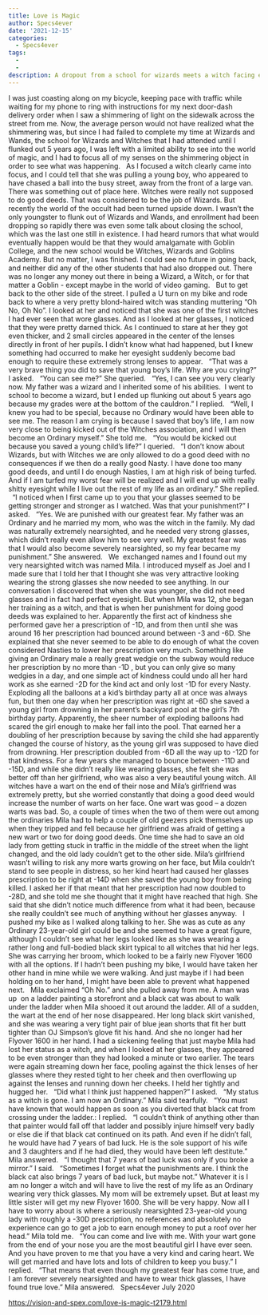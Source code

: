 ```yaml
---
title: Love is Magic
author: Specs4ever
date: '2021-12-15'
categories:
  - Specs4ever
tags:
  - 
  - 
description: A dropout from a school for wizards meets a witch facing expulsion for doing good deeds.
---
```

I was just coasting along on my bicycle, keeping pace with traffic while waiting for my phone to ring with instructions for my next door-dash delivery order when I saw a shimmering of light on the sidewalk across the street from me. Now, the average person would not have realized what the shimmering was, but since I had failed to complete my time at Wizards and Wands, the school for Wizards and Witches that I had attended until I flunked out 5 years ago, I was left with a limited ability to see into the world of magic, and I had to focus all of my senses on the shimmering object in order to see what was happening.
 
As I focused a witch clearly came into focus, and I could tell that she was pulling a young boy, who appeared to have chased a ball into the busy street, away from the front of a large van. There was something out of place here. Witches were really not supposed to do good deeds. That was considered to be the job of Wizards. But recently the world of the occult had been turned upside down. I wasn’t the only youngster to flunk out of Wizards and Wands, and enrollment had been dropping so rapidly there was even some talk about closing the school, which was the last one still in existence. I had heard rumors that what would eventually happen would be that they would amalgamate with Goblin College, and the new school would be Witches, Wizards and Goblins Academy. But no matter, I was finished. I could see no future in going back, and neither did any of the other students that had also dropped out. There was no longer any money out there in being a Wizard, a Witch, or for that matter a Goblin - except maybe in the world of video gaming.
 
But to get back to the other side of the street. I pulled a U turn on my bike and rode back to where a very pretty blond-haired witch was standing muttering “Oh No, Oh No”. I looked at her and noticed that she was one of the first witches I had ever seen that wore glasses. And as I looked at her glasses, I noticed that they were pretty darned thick. As I continued to stare at her they got even thicker, and 2 small circles appeared in the center of the lenses directly in front of her pupils. I didn’t know what had happened, but I knew something had occurred to make her eyesight suddenly become bad enough to require these extremely strong lenses to appear.
 
“That was a very brave thing you did to save that young boy’s life. Why are you crying?” I asked.
 
“You can see me?” She queried.
 
“Yes, I can see you very clearly now. My father was a wizard and I inherited some of his abilities.  I went to school to become a wizard, but I ended up flunking out about 5 years ago because my grades were at the bottom of the cauldron.” I replied.
 
“Well, I knew you had to be special, because no Ordinary would have been able to see me. The reason I am crying is because I saved that boy’s life, I am now very close to being kicked out of the Witches association, and I will then become an Ordinary myself.” She told me.
 
“You would be kicked out because you saved a young child’s life?” I queried.
 
“I don’t know about Wizards, but with Witches we are only allowed to do a good deed with no consequences if we then do a really good Nasty. I have done too many good deeds, and until I do enough Nasties, I am at high risk of being turfed. And if I am turfed my worst fear will be realized and I will end up with really shitty eyesight while I live out the rest of my life as an ordinary.” She replied.
 
“I noticed when I first came up to you that your glasses seemed to be getting stronger and stronger as I watched. Was that your punishment?” I asked. 
 
“Yes. We are punished with our greatest fear. My father was an Ordinary and he married my mom, who was the witch in the family. My dad was naturally extremely nearsighted, and he needed very strong glasses, which didn’t really even allow him to see very well. My greatest fear was that I would also become severely nearsighted, so my fear became my punishment.” She answered.
 
We  exchanged names and I found out my very nearsighted witch was named Mila. I introduced myself as Joel and I made sure that I told her that I thought she was very attractive looking wearing the strong glasses she now needed to see anything. In our conversation I discovered that when she was younger, she did not need glasses and in fact had perfect eyesight. But when Mila was 12, she began her training as a witch, and that is when her punishment for doing good deeds was explained to her. Apparently the first act of kindness she performed gave her a prescription of -1D, and from then until she was around 16 her prescription had bounced around between -3 and -6D. She explained that she never seemed to be able to do enough of what the coven considered Nasties to lower her prescription very much. Something like giving an Ordinary male a really great wedgie on the subway would reduce her prescription by no more than -1D , but you can only give so many wedgies in a day, and one simple act of kindness could undo all her hard work as she earned -2D for the kind act and only lost -1D for every Nasty. Exploding all the balloons at a kid’s birthday party all at once was always fun, but then one day when her prescription was right at -6D she saved a young girl from drowning in her parent’s backyard pool at the girl’s 7th birthday party. Apparently, the sheer number of exploding balloons had scared the girl enough to make her fall into the pool. That earned her a doubling of her prescription because by saving the child she had apparently changed the course of history, as the young girl was supposed to have died from drowning. Her prescription doubled from -6D all the way up to -12D for that kindness. For a few years she managed to bounce between -11D and -15D, and while she didn’t really like wearing glasses, she felt she was better off than her girlfriend, who was also a very beautiful young witch. All witches have a wart on the end of their nose and Mila’s girlfriend was extremely pretty, but she worried constantly that doing a good deed would increase the number of warts on her face. One wart was good – a dozen warts was bad. So, a couple of times when the two of them were out among the ordinaries Mila had to help a couple of old geezers pick themselves up when they tripped and fell because her girlfriend was afraid of getting a new wart or two for doing good deeds. One time she had to save an old lady from getting stuck in traffic in the middle of the street when the light changed, and the old lady couldn’t get to the other side. Mila’s girlfriend wasn’t willing to risk any more warts growing on her face, but Mila couldn’t stand to see people in distress, so her kind heart had caused her glasses prescription to be right at -14D when she saved the young boy from being killed. I asked her if that meant that her prescription had now doubled to -28D, and she told me she thought that it might have reached that high. She said that she didn’t notice much difference from what it had been, because she really couldn’t see much of anything without her glasses anyway. 
 
I pushed my bike as I walked along talking to her. She was as cute as any Ordinary 23-year-old girl could be and she seemed to have a great figure, although I couldn’t see what her legs looked like as she was wearing a rather long and full-bodied black skirt typical to all witches that hid her legs. She was carrying her broom, which looked to be a fairly new Flyover 1600 with all the options. If I hadn’t been pushing my bike, I would have taken her other hand in mine while we were walking. And just maybe if I had been holding on to her hand, I might have been able to prevent what happened next.
 
Mila exclaimed “Oh No.” and she pulled away from me. A man was up  on a ladder painting a storefront and a black cat was about to walk under the ladder when Mila shooed it out around the ladder. All of a sudden, the wart at the end of her nose disappeared. Her long black skirt vanished, and she was wearing a very tight pair of blue jean shorts that fit her butt tighter than OJ Simpson’s glove fit his hand. And she no longer had her Flyover 1600 in her hand. I had a sickening feeling that just maybe Mila had lost her status as a witch, and when I looked at her glasses, they appeared to be even stronger than they had looked a minute or two earlier. The tears were again streaming down her face, pooling against the thick lenses of her glasses where they rested tight to her cheek and then overflowing up against the lenses and running down her cheeks. I held her tightly and hugged her.
 
“Did what I think just happened happen?” I asked.
 
“My status as a witch is gone. I am now an Ordinary.” Mila said tearfully.
 
“You must have known that would happen as soon as you diverted that black cat from crossing under the ladder.: I replied.
 
“I couldn’t think of anything other than that painter would fall off that ladder and possibly injure himself very badly or else die if that black cat continued on its path. And even if he didn’t fall, he would have had 7 years of bad luck. He is the sole support of his wife and 3 daughters and if he had died, they would have been left destitute.” Mila answered.
 
“I thought that 7 years of bad luck was only if you broke a mirror.” I said.
 
“Sometimes I forget what the punishments are. I think the black cat also brings 7 years of bad luck, but maybe not.” Whatever it is I am no longer a witch and will have to live the rest of my life as an Ordinary wearing very thick glasses. My mom will be extremely upset. But at least my little sister will get my new Flyover 1600. She will be very happy. Now all I have to worry about is where a seriously nearsighted 23-year-old young lady with roughly a -30D prescription, no references and absolutely no experience can go to get a job to earn enough money to put a roof over her head.” Mila told me.
 
“You can come and live with me. With your wart gone from the end of your nose you are the most beautiful girl I have ever seen. And you have proven to me that you have a very kind and caring heart. We will get married and have lots and lots of children to keep you busy.” I replied.
 
“That means that even though my greatest fear has come true, and I am forever severely nearsighted and have to wear thick glasses, I have found true love.” Mila answered.
 
Specs4ever
July 2020

https://vision-and-spex.com/love-is-magic-t2179.html